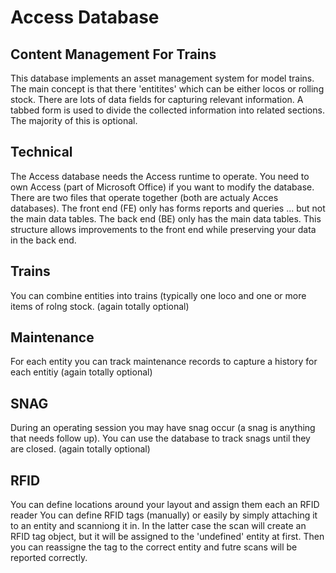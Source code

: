 # Access Database
## Content Management For Trains

This database implements an asset management system for model trains.
The main concept is that there 'entitites' which can be either locos or rolling stock.
There are lots of data fields for capturing relevant information. 
A tabbed form is used to divide the collected information into related sections.
The majority of this is optional.

## Technical
The Access database needs the Access runtime to operate.
You need to own Access (part of Microsoft Office) if you want to modify the database.
There are two files that operate together (both are actualy Acces databases).
The front end (FE) only has forms reports and queries ... but not the main data tables.
The back end (BE) only has the main data tables.
This structure allows improvements to the front end while preserving your data in the back end.

## Trains
You can combine entities into trains (typically one loco and one or more items of rolng stock. (again totally optional)
 
## Maintenance
For each entity you can track maintenance records to capture a history for each entitiy (again totally optional)

## SNAG
During an operating session you may have snag occur (a snag is anything that needs follow up).
You can use the database to track snags until they are closed. (again totally optional)

## RFID
You can define locations around your layout and assign them each an RFID reader
You can define RFID tags (manually) or easily by simply attaching it to an entity and scanniong it in.
In the latter case the scan will create an RFID tag object, but it will be assigned to the 'undefined' entity at first.
Then you can reassigne the tag to the correct entity and futre scans will be reported correctly.

